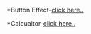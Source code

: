 *Button Effect-[click here..](https://satyamrai0510.github.io/star-aligns/button_effect/)

*Calcualtor-[click here..](https://satyamrai0510.github.io/star-aligns/calculator/)
